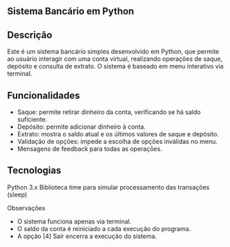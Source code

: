 ## Sistema Bancário em Python 

## Descrição
Este é um sistema bancário simples desenvolvido em Python, que permite ao usuário interagir com uma conta virtual, realizando operações de saque, 
depósito e consulta de extrato. O sistema é baseado em menu interativo via terminal.

## Funcionalidades
- Saque: permite retirar dinheiro da conta, verificando se há saldo suficiente.
- Depósito: permite adicionar dinheiro à conta.
- Extrato: mostra o saldo atual e os últimos valores de saque e depósito.
- Validação de opções: impede a escolha de opções inválidas no menu.
- Mensagens de feedback para todas as operações.

## Tecnologias
Python 3.x
Biblioteca time para simular processamento das transações (sleep)


Observações
- O sistema funciona apenas via terminal.
- O saldo da conta é reiniciado a cada execução do programa.
- A opção [4] Sair encerra a execução do sistema.
